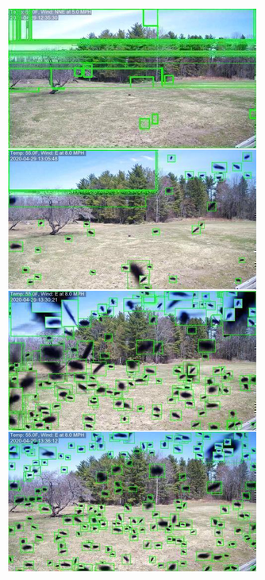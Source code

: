 ![20200429-120521-123526](in/20200429/20200429-120521-123526_0_.jpg)
![20200429-123531-130536](in/20200429/20200429-123531-130536_0_.jpg)
![20200429-130541-133546](in/20200429/20200429-130541-133546_0_.jpg)
![20200429-133551-140556](in/20200429/20200429-133551-140556_0_.jpg)
